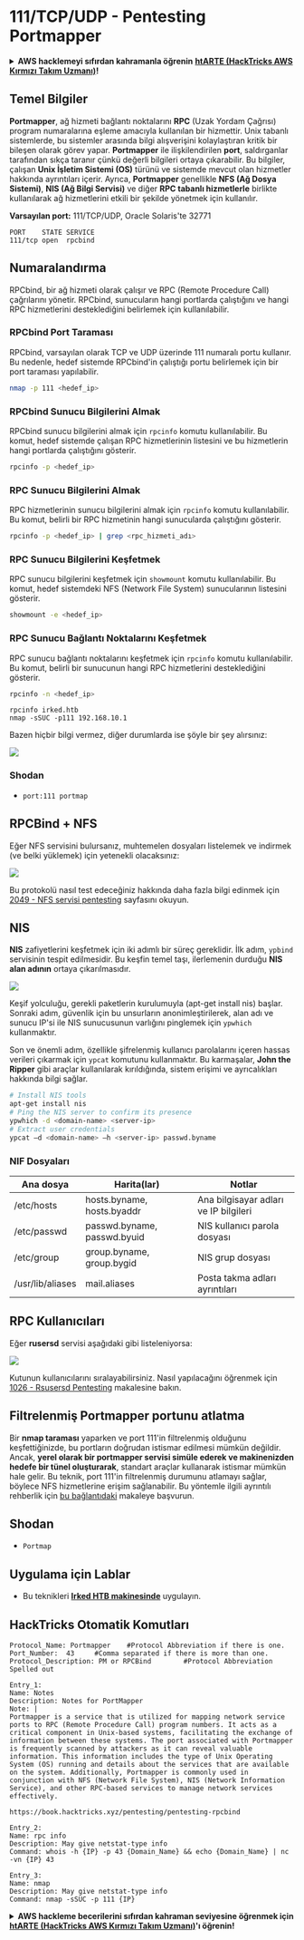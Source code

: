 # 111/TCP/UDP - Pentesting Portmapper

<details>

<summary><strong>AWS hacklemeyi sıfırdan kahramanla öğrenin</strong> <a href="https://training.hacktricks.xyz/courses/arte"><strong>htARTE (HackTricks AWS Kırmızı Takım Uzmanı)</strong></a><strong>!</strong></summary>

HackTricks'ı desteklemenin diğer yolları:

* **Şirketinizi HackTricks'te reklamınızı görmek** veya **HackTricks'i PDF olarak indirmek** için [**ABONELİK PLANLARI'na**](https://github.com/sponsors/carlospolop) göz atın!
* [**Resmi PEASS & HackTricks ürünlerini**](https://peass.creator-spring.com) edinin
* [**The PEASS Ailesi'ni**](https://opensea.io/collection/the-peass-family) keşfedin, özel [**NFT'lerimiz**](https://opensea.io/collection/the-peass-family) koleksiyonumuz
* 💬 [**Discord grubuna**](https://discord.gg/hRep4RUj7f) veya [**telegram grubuna**](https://t.me/peass) **katılın** veya **Twitter** 🐦 [**@carlospolopm**](https://twitter.com/hacktricks_live)**'u takip edin**.
* **Hacking hilelerinizi** [**HackTricks**](https://github.com/carlospolop/hacktricks) ve [**HackTricks Cloud**](https://github.com/carlospolop/hacktricks-cloud) github depolarına **PR göndererek paylaşın**.

</details>

## Temel Bilgiler

**Portmapper**, ağ hizmeti bağlantı noktalarını **RPC** (Uzak Yordam Çağrısı) program numaralarına eşleme amacıyla kullanılan bir hizmettir. Unix tabanlı sistemlerde, bu sistemler arasında bilgi alışverişini kolaylaştıran kritik bir bileşen olarak görev yapar. **Portmapper** ile ilişkilendirilen **port**, saldırganlar tarafından sıkça taranır çünkü değerli bilgileri ortaya çıkarabilir. Bu bilgiler, çalışan **Unix İşletim Sistemi (OS)** türünü ve sistemde mevcut olan hizmetler hakkında ayrıntıları içerir. Ayrıca, **Portmapper** genellikle **NFS (Ağ Dosya Sistemi)**, **NIS (Ağ Bilgi Servisi)** ve diğer **RPC tabanlı hizmetlerle** birlikte kullanılarak ağ hizmetlerini etkili bir şekilde yönetmek için kullanılır.

**Varsayılan port:** 111/TCP/UDP, Oracle Solaris'te 32771
```
PORT    STATE SERVICE
111/tcp open  rpcbind
```
## Numaralandırma

RPCbind, bir ağ hizmeti olarak çalışır ve RPC (Remote Procedure Call) çağrılarını yönetir. RPCbind, sunucuların hangi portlarda çalıştığını ve hangi RPC hizmetlerini desteklediğini belirlemek için kullanılabilir.

### RPCbind Port Taraması

RPCbind, varsayılan olarak TCP ve UDP üzerinde 111 numaralı portu kullanır. Bu nedenle, hedef sistemde RPCbind'in çalıştığı portu belirlemek için bir port taraması yapılabilir.

```bash
nmap -p 111 <hedef_ip>
```

### RPCbind Sunucu Bilgilerini Almak

RPCbind sunucu bilgilerini almak için `rpcinfo` komutu kullanılabilir. Bu komut, hedef sistemde çalışan RPC hizmetlerinin listesini ve bu hizmetlerin hangi portlarda çalıştığını gösterir.

```bash
rpcinfo -p <hedef_ip>
```

### RPC Sunucu Bilgilerini Almak

RPC hizmetlerinin sunucu bilgilerini almak için `rpcinfo` komutu kullanılabilir. Bu komut, belirli bir RPC hizmetinin hangi sunucularda çalıştığını gösterir.

```bash
rpcinfo -p <hedef_ip> | grep <rpc_hizmeti_adı>
```

### RPC Sunucu Bilgilerini Keşfetmek

RPC sunucu bilgilerini keşfetmek için `showmount` komutu kullanılabilir. Bu komut, hedef sistemdeki NFS (Network File System) sunucularının listesini gösterir.

```bash
showmount -e <hedef_ip>
```

### RPC Sunucu Bağlantı Noktalarını Keşfetmek

RPC sunucu bağlantı noktalarını keşfetmek için `rpcinfo` komutu kullanılabilir. Bu komut, belirli bir sunucunun hangi RPC hizmetlerini desteklediğini gösterir.

```bash
rpcinfo -n <hedef_ip>
```
```
rpcinfo irked.htb
nmap -sSUC -p111 192.168.10.1
```
Bazen hiçbir bilgi vermez, diğer durumlarda ise şöyle bir şey alırsınız:

![](<../.gitbook/assets/image (230).png>)

### Shodan

* `port:111 portmap`

## RPCBind + NFS

Eğer NFS servisini bulursanız, muhtemelen dosyaları listelemek ve indirmek (ve belki yüklemek) için yetenekli olacaksınız:

![](<../.gitbook/assets/image (232).png>)

Bu protokolü nasıl test edeceğiniz hakkında daha fazla bilgi edinmek için [2049 - NFS servisi pentesting](nfs-service-pentesting.md) sayfasını okuyun.

## NIS

**NIS** zafiyetlerini keşfetmek için iki adımlı bir süreç gereklidir. İlk adım, `ypbind` servisinin tespit edilmesidir. Bu keşfin temel taşı, ilerlemenin durduğu **NIS alan adının** ortaya çıkarılmasıdır.

![](<../.gitbook/assets/image (233).png>)

Keşif yolculuğu, gerekli paketlerin kurulumuyla (apt-get install nis) başlar. Sonraki adım, güvenlik için bu unsurların anonimleştirilerek, alan adı ve sunucu IP'si ile NIS sunucusunun varlığını pinglemek için `ypwhich` kullanmaktır.

Son ve önemli adım, özellikle şifrelenmiş kullanıcı parolalarını içeren hassas verileri çıkarmak için `ypcat` komutunu kullanmaktır. Bu karmaşalar, **John the Ripper** gibi araçlar kullanılarak kırıldığında, sistem erişimi ve ayrıcalıkları hakkında bilgi sağlar.
```bash
# Install NIS tools
apt-get install nis
# Ping the NIS server to confirm its presence
ypwhich -d <domain-name> <server-ip>
# Extract user credentials
ypcat –d <domain-name> –h <server-ip> passwd.byname
```
### NIF Dosyaları

| **Ana dosya**    | **Harita(lar)**             | **Notlar**                            |
| ---------------- | --------------------------- | ------------------------------------- |
| /etc/hosts       | hosts.byname, hosts.byaddr  | Ana bilgisayar adları ve IP bilgileri  |
| /etc/passwd      | passwd.byname, passwd.byuid | NIS kullanıcı parola dosyası          |
| /etc/group       | group.byname, group.bygid   | NIS grup dosyası                      |
| /usr/lib/aliases | mail.aliases                | Posta takma adları ayrıntıları         |

## RPC Kullanıcıları

Eğer **rusersd** servisi aşağıdaki gibi listeleniyorsa:

![](<../.gitbook/assets/image (231).png>)

Kutunun kullanıcılarını sıralayabilirsiniz. Nasıl yapılacağını öğrenmek için [1026 - Rsusersd Pentesting](1026-pentesting-rusersd.md) makalesine bakın.

## Filtrelenmiş Portmapper portunu atlatma

Bir **nmap taraması** yaparken ve port 111'in filtrelenmiş olduğunu keşfettiğinizde, bu portların doğrudan istismar edilmesi mümkün değildir. Ancak, **yerel olarak bir portmapper servisi simüle ederek ve makinenizden hedefe bir tünel oluşturarak**, standart araçlar kullanarak istismar mümkün hale gelir. Bu teknik, port 111'in filtrelenmiş durumunu atlamayı sağlar, böylece NFS hizmetlerine erişim sağlanabilir. Bu yöntemle ilgili ayrıntılı rehberlik için [bu bağlantıdaki](https://medium.com/@sebnemK/how-to-bypass-filtered-portmapper-port-111-27cee52416bc) makaleye başvurun.

## Shodan

* `Portmap`

## Uygulama için Lablar

* Bu teknikleri [**Irked HTB makinesinde**](https://app.hackthebox.com/machines/Irked) uygulayın.

## HackTricks Otomatik Komutları
```
Protocol_Name: Portmapper    #Protocol Abbreviation if there is one.
Port_Number:  43     #Comma separated if there is more than one.
Protocol_Description: PM or RPCBind        #Protocol Abbreviation Spelled out

Entry_1:
Name: Notes
Description: Notes for PortMapper
Note: |
Portmapper is a service that is utilized for mapping network service ports to RPC (Remote Procedure Call) program numbers. It acts as a critical component in Unix-based systems, facilitating the exchange of information between these systems. The port associated with Portmapper is frequently scanned by attackers as it can reveal valuable information. This information includes the type of Unix Operating System (OS) running and details about the services that are available on the system. Additionally, Portmapper is commonly used in conjunction with NFS (Network File System), NIS (Network Information Service), and other RPC-based services to manage network services effectively.

https://book.hacktricks.xyz/pentesting/pentesting-rpcbind

Entry_2:
Name: rpc info
Description: May give netstat-type info
Command: whois -h {IP} -p 43 {Domain_Name} && echo {Domain_Name} | nc -vn {IP} 43

Entry_3:
Name: nmap
Description: May give netstat-type info
Command: nmap -sSUC -p 111 {IP}
```
<details>

<summary><strong>AWS hackleme becerilerini sıfırdan kahraman seviyesine öğrenmek için</strong> <a href="https://training.hacktricks.xyz/courses/arte"><strong>htARTE (HackTricks AWS Kırmızı Takım Uzmanı)</strong></a><strong>'ı öğrenin!</strong></summary>

HackTricks'ı desteklemenin diğer yolları:

* **Şirketinizi HackTricks'te reklamını görmek isterseniz** veya **HackTricks'i PDF olarak indirmek isterseniz** [**ABONELİK PLANLARINA**](https://github.com/sponsors/carlospolop) göz atın!
* [**Resmi PEASS & HackTricks ürünlerini**](https://peass.creator-spring.com) edinin
* [**PEASS Ailesi'ni**](https://opensea.io/collection/the-peass-family) keşfedin, özel [**NFT'lerimiz**](https://opensea.io/collection/the-peass-family) koleksiyonumuz
* 💬 [**Discord grubuna**](https://discord.gg/hRep4RUj7f) veya [**telegram grubuna**](https://t.me/peass) **katılın** veya **Twitter** 🐦 [**@carlospolopm**](https://twitter.com/hacktricks_live)**'ı takip edin.**
* **Hacking hilelerinizi HackTricks ve HackTricks Cloud** github depolarına **PR göndererek paylaşın**.

</details>
